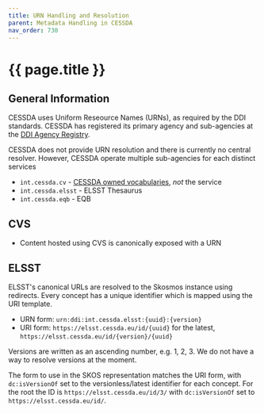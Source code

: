 ```yaml
---
title: URN Handling and Resolution
parent: Metadata Handling in CESSDA
nav_order: 730
---
```


# {{ page.title }}

## General Information

CESSDA uses Uniform Reseource Names (URNs), as required by the DDI standards.
CESSDA has registered its primary agency and sub-agencies at the [DDI Agency Registry](https://registry.ddialliance.org/Agency?agencyName=int.cessda).

CESSDA does not provide URN resolution and there is currently no central resolver.
However, CESSDA operate multiple sub-agencies for each distinct services

* `int.cessda.cv` - [CESSDA owned vocabularies](https://vocabularies.cessda.eu/?f=agency:CESSDA),
*not* the service
* `int.cessda.elsst` - ELSST Thesaurus
* `int.cessda.eqb` - EQB

## CVS

* Content hosted using CVS is canonically exposed with a URN

## ELSST

ELSST's canonical URLs are resolved to the Skosmos instance using redirects.
Every concept has a unique identifier which is mapped using the URI template.

* URN form: `urn:ddi:int.cessda.elsst:{uuid}:{version}`
* URI form: `https://elsst.cessda.eu/id/{uuid}` for the latest, `https://elsst.cessda.eu/id/{version}/{uuid}`

Versions are written as an ascending number, e.g. 1, 2, 3.
We do not have a way to resolve versions at the moment.

The form to use in the SKOS representation matches the URI form, with
`dc:isVersionOf` set to the versionless/latest identifier for each concept.
For the root the ID is `https://elsst.cessda.eu/id/3/` with `dc:isVersionOf`
set to `https://elsst.cessda.eu/id/`.
